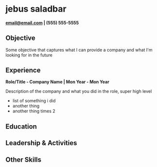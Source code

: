 # jebus saladbar

#### email@email.com | (555) 555-5555


## Objective

Some objective that captures what I can provide a company and what I'm looking for in the future

## Experience
**Role/Title - Company Name | Mon Year - Mon Year**

Description of the company and what you did in the role, super high level
- list of something i did
- another thing
- another thing times 2

## Education


## Leadership & Activities


## Other Skills
